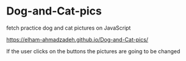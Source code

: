 # Dog-and-Cat-pics
fetch practice dog and cat pictures on JavaScript

https://elham-ahmadzadeh.github.io/Dog-and-Cat-pics/

If the user clicks on the buttons the pictures are going to be changed
